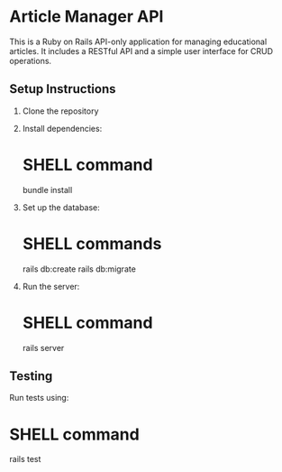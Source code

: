 # Article Manager API

This is a Ruby on Rails API-only application for managing educational articles. It includes a RESTful API and a simple user interface for CRUD operations.

## Setup Instructions

1. Clone the repository
2. Install dependencies:
    # SHELL command
    bundle install

3. Set up the database:
    # SHELL commands
    rails db:create
    rails db:migrate

4. Run the server:
    # SHELL command
    rails server

## Testing

Run tests using:
 # SHELL command
 rails test
